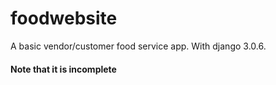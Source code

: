 # foodwebsite
A basic vendor/customer food service app. With django 3.0.6.
#### Note that it is incomplete
